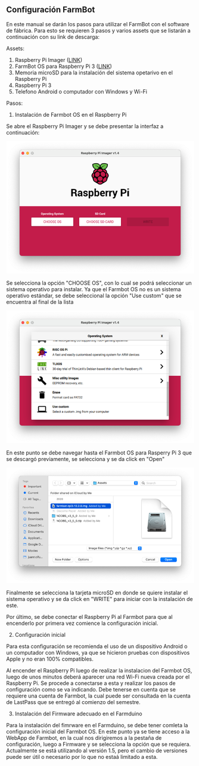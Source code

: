 ## Configuración FarmBot

En este manual se darán los pasos para utilizar el FarmBot con el software de fábrica. Para esto se requieren 3 pasos y varios assets que se listarán a continuación con su link de descarga:

Assets:
1. Raspberry Pi Imager ([LINK](https://www.raspberrypi.org/software/))
2. FarmBot OS para Raspberry Pi 3 ([LINK](https://my.farm.bot/os))
3. Memoria microSD para la instalación del sistema opetarivo en el Raspberry Pi
4. Raspberry Pi 3
5. Telefono Android o computador con Windows y Wi-Fi

Pasos:
1. Instalación de Farmbot OS en el Raspberry Pi 

Se abre el Raspberry Pi Imager y se debe presentar la interfaz a continuación:

![Raspberry Pi Imager UI](assets/Imager.png)

Se selecciona la opción "CHOOSE OS", con lo cual se podrá seleccionar un sistema operativo para instalar. Ya que el Farmbot OS no es un sistema operativo estándar, se debe seleccional la opción "Use custom" que se encuentra al final de la lista

![Raspberry Pi Imager UI](assets/CustomOS.png)

En este punto se debe navegar hasta el Farmbot OS para Rasperry Pi 3 que se descargó previamente, se selecciona y se da click en "Open"

![Raspberry Pi Imager UI](assets/FarmbotOS.png)

Finalmente se selecciona la tarjeta microSD en donde se quiere instalar el sistema operativo y se da click en "WRITE" para iniciar con la instalación de este.

Por último, se debe conectar el Raspberry Pi al Farmbot para que al encenderlo por primera vez comience la configuración inicial. 

2. Configuración inicial

Para esta configuración se recomienda el uso de un dispositivo Android o un computador con Windows, ya que se hicieron pruebas con dispositivos Apple y no eran 100% compatibles. 

Al encender el Raspberry Pi luego de realizar la instalacion del Farmbot OS, luego de unos minutos deberá aparecer una red Wi-Fi nueva creada por el Raspberry Pi. Se procede a conectarse a esta y realizar los pasos de configuración como se va indicando. Debe tenerse en cuenta que se requiere una cuenta de Farmbot, la cual puede ser consultada en la cuenta de LastPass que se entregó al comienzo del semestre.

3. Instalación del Firmware adecuado en el Farmduino

Para la instalación del fimrware en el Farmduino, se debe tener comleta la configuración inicial del Farmbot OS. En este punto ya se tiene acceso a la WebApp de Farmbot, en la cual nos dirigiremos a la pestaña de configuración, luego a Firmware y se selecciona la opción que se requiera. Actualmente se está utilizando al versión 1.5, pero el cambio de versiones puede ser útil o necesario por lo que no estaá limitado a esta.